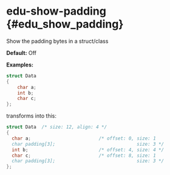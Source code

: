 # edu-show-padding {#edu_show_padding}
Show the padding bytes in a struct/class

__Default:__ Off

__Examples:__

```.cpp
struct Data
{
    char a;
    int b;
    char c;
};
```

transforms into this:

```.cpp
struct Data  /* size: 12, align: 4 */
{
  char a;                         /* offset: 0, size: 1
  char padding[3];                              size: 3 */
  int b;                          /* offset: 4, size: 4 */
  char c;                         /* offset: 8, size: 1
  char padding[3];                              size: 3 */
};



```
